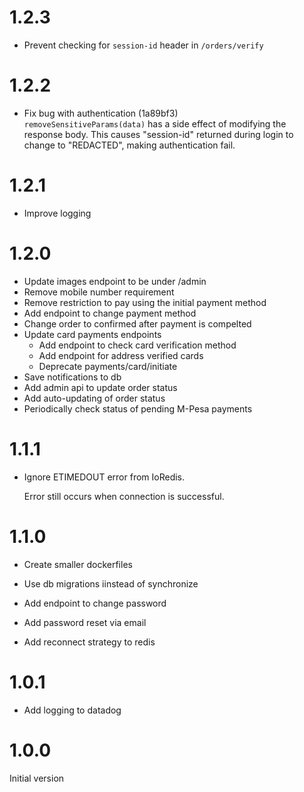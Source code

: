 # 1.2.3

- Prevent checking for `session-id` header in `/orders/verify`

# 1.2.2

- Fix bug with authentication (1a89bf3)  
  `removeSensitiveParams(data)` has a side effect of modifying the response body.
  This causes "session-id" returned during login to change to "REDACTED",
  making authentication fail.

# 1.2.1

- Improve logging

# 1.2.0

- Update images endpoint to be under /admin
- Remove mobile number requirement
- Remove restriction to pay using the initial payment method
- Add endpoint to change payment method
- Change order to confirmed after payment is compelted
- Update card payments endpoints
  - Add endpoint to check card verification method
  - Add endpoint for address verified cards
  - Deprecate payments/card/initiate
- Save notifications to db
- Add admin api to update order status
- Add auto-updating of order status
- Periodically check status of pending M-Pesa payments

# 1.1.1

- Ignore ETIMEDOUT error from IoRedis.

  Error still occurs when connection is successful.

# 1.1.0

- Create smaller dockerfiles

- Use db migrations iinstead of synchronize

- Add endpoint to change password

- Add password reset via email

- Add reconnect strategy to redis

# 1.0.1

- Add logging to datadog

# 1.0.0

Initial version
